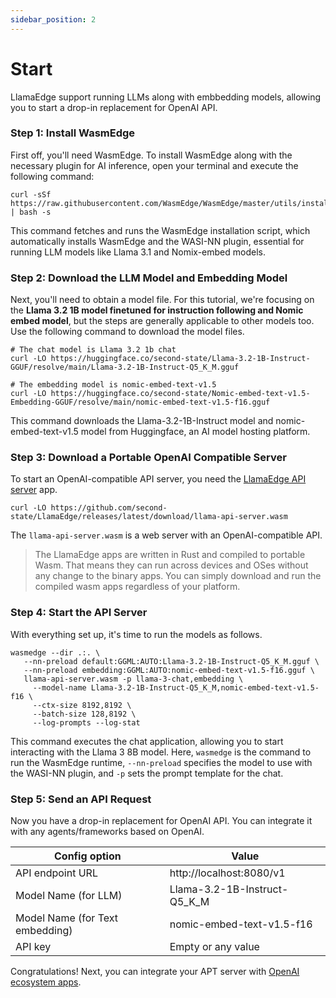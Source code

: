 ```yaml
---
sidebar_position: 2
---
```


# Start 

LlamaEdge support running LLMs along with embbedding models, allowing you to start a drop-in replacement for OpenAI API.

### Step 1: Install WasmEdge

First off, you'll need WasmEdge. To install WasmEdge along with the necessary plugin for AI inference, open your terminal and execute the following command:

```
curl -sSf https://raw.githubusercontent.com/WasmEdge/WasmEdge/master/utils/install_v2.sh | bash -s
```

This command fetches and runs the WasmEdge installation script, which automatically installs WasmEdge and the WASI-NN plugin, essential for running LLM models like Llama 3.1 and Nomix-embed models.

### Step 2: Download the LLM Model and Embedding Model

Next, you'll need to obtain a model file. For this tutorial, we're focusing on the **Llama 3.2 1B model finetuned for instruction following and Nomic embed model**, but the steps are generally applicable to other models too. Use the following command to download the model files.

```
# The chat model is Llama 3.2 1b chat
curl -LO https://huggingface.co/second-state/Llama-3.2-1B-Instruct-GGUF/resolve/main/Llama-3.2-1B-Instruct-Q5_K_M.gguf

# The embedding model is nomic-embed-text-v1.5
curl -LO https://huggingface.co/second-state/Nomic-embed-text-v1.5-Embedding-GGUF/resolve/main/nomic-embed-text-v1.5-f16.gguf
```

This command downloads the Llama-3.2-1B-Instruct model and nomic-embed-text-v1.5 model from Huggingface, an AI model hosting platform.

### Step 3: Download a Portable OpenAI Compatible Server

To start an OpenAI-compatible API server, you need the [LlamaEdge API server](https://github.com/LlamaEdge/LlamaEdge/tree/main/api-server) app.

```
curl -LO https://github.com/second-state/LlamaEdge/releases/latest/download/llama-api-server.wasm
```

The `llama-api-server.wasm` is a web server with an OpenAI-compatible API.

> The LlamaEdge apps are written in Rust and compiled to portable Wasm. That means they can run across devices and OSes without any change to the binary apps. You can simply download and run the compiled wasm apps regardless of your platform.

### Step 4: Start the API Server

With everything set up, it's time to run the models as follows.

```
wasmedge --dir .:. \
   --nn-preload default:GGML:AUTO:Llama-3.2-1B-Instruct-Q5_K_M.gguf \
   --nn-preload embedding:GGML:AUTO:nomic-embed-text-v1.5-f16.gguf \
   llama-api-server.wasm -p llama-3-chat,embedding \
     --model-name Llama-3.2-1B-Instruct-Q5_K_M,nomic-embed-text-v1.5-f16 \
     --ctx-size 8192,8192 \
     --batch-size 128,8192 \
     --log-prompts --log-stat
```

This command executes the chat application, allowing you to start interacting with the Llama 3 8B model. Here, `wasmedge` is the command to run the WasmEdge runtime, `--nn-preload` specifies the model to use with the WASI-NN plugin, and `-p` sets the prompt template for the chat.

### Step 5: Send an API Request 

Now you have a drop-in replacement for OpenAI API. You can integrate it with any agents/frameworks based on OpenAI.

|Config option | Value |
|-----|--------|
| API endpoint URL | http://localhost:8080/v1 |
| Model Name (for LLM) | Llama-3.2-1B-Instruct-Q5_K_M |
| Model Name (for Text embedding) | nomic-embed-text-v1.5-f16 |
| API key | Empty or any value |


Congratulations! Next, you can integrate your APT server with [OpenAI ecosystem apps](/docs/category/ecosystem-apps).

